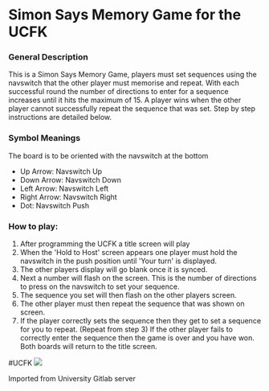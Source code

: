 <h1>Simon Says Memory Game for the UCFK</h1>

<h3>General Description</h3>
<p>
This is a Simon Says Memory Game, players must set sequences using the navswitch that the other player must memorise and repeat.
With each successful round the number of directions to enter for a sequence increases until it hits the maximum of 15. A player wins
when the other player cannot successfully repeat the sequence that was set. Step by step instructions are detailed below.
</p>

<h3>Symbol Meanings</h3>
<p>The board is to be oriented with the navswitch at the bottom</p>
<ul>
	<li>Up Arrow: Navswitch Up
	<li>Down Arrow: Navswitch Down
	<li>Left Arrow: Navswitch Left
	<li>Right Arrow: Navswitch Right
	<li>Dot: Navswitch Push
</ul>

<h3>How to play:</h3>
<ol>
	<li>After programming the UCFK a title screen will play
	<li>When the 'Hold to Host' screen appears one player must hold the navswitch in the push position until 'Your turn' is displayed.
	<li>The other players display will go blank once it is synced.
	<li>Next a number will flash on the screen. This is the number of directions to press on the navswitch to set your sequence.
	<li>The sequence you set will then flash on the other players screen.
	<li>The other player must then repeat the sequence that was shown on screen.
	<li>If the player correctly sets the sequence then they get to set a sequence for you to repeat. (Repeat from step 3)
	If the other player fails to correctly enter the sequence then the game is over and you have won. Both boards will return to the title
	screen.
</ol>

#UCFK
<img src="https://lh3.googleusercontent.com/proxy/JpTdH69c7F8M07kifEvdYVWcr3qbzqqc4H4iqQdDUHcZSMUV_DtgzUWmQS84fDsWsXFLvQJ52yKsALYUBTFZBt9cjDqNPOj2223F9xXoNyBZ48q7xgfNkA">

Imported from University Gitlab server
